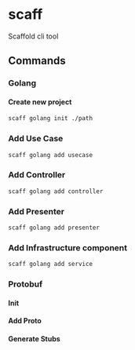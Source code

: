 # scaff
Scaffold cli tool

## Commands

### Golang

#### Create new project
```bash
scaff golang init ./path
```

### Add Use Case
```bash
scaff golang add usecase
```

### Add Controller
```bash
scaff golang add controller
```

### Add Presenter
```bash
scaff golang add presenter
```

### Add Infrastructure component
```bash
scaff golang add service
```

### Protobuf
#### Init
#### Add Proto
#### Generate Stubs
